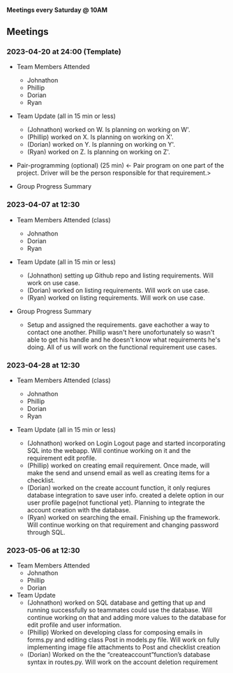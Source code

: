 #### Meetings every Saturday @ 10AM

## Meetings

### 2023-04-20 at 24:00 (Template)

- Team Members Attended
  - Johnathon
  - Phillip
  - Dorian
  - Ryan
- Team Update (all in 15 min or less)

  - (Johnathon) worked on W. Is planning on working on W'.
  - (Phillip) worked on X. Is planning on working on X'.
  - (Dorian) worked on Y. Is planning on working on Y'.
  - (Ryan) worked on Z. Is planning on working on Z'.

- Pair-programming (optional) (25 min)
  <- Pair program on one part of the project. Driver will be the person responsible for that requirement.>

- Group Progress Summary

### 2023-04-07 at 12:30

- Team Members Attended (class)
  - Johnathon
  - Dorian
  - Ryan
- Team Update (all in 15 min or less)

  - (Johnathon) setting up Github repo and listing requirements. Will work on use case.
  - (Dorian) worked on listing requirements. Will work on use case.
  - (Ryan) worked on listing requirements. Will work on use case.

- Group Progress Summary
  - Setup and assigned the requirements. gave eachother a way to contact one another. Phillip wasn't here unofortunately so wasn't able to get his handle and he doesn't know what requirements he's doing. All of us will work on the functional requirement use cases.

### 2023-04-28 at 12:30

- Team Members Attended (class)
  - Johnathon
  - Phillip
  - Dorian
  - Ryan
- Team Update (all in 15 min or less)

  - (Johnathon) worked on Login Logout page and started incorporating SQL into the webapp. Will continue working on it and the requirement edit profile.
  - (Phillip) worked on creating email requirement. Once made, will make the send and unsend email as well as creating items for a checklist.
  - (Dorian) worked on the create account function, it only reqiures database integration to save user info. created a delete option in our user profile page(not functional yet). Planning to integrate the account creation with the database.
  - (Ryan) worked on searching the email. Finishing up the framework. Will continue working on that requirement and changing password through SQL.

### 2023-05-06 at 12:30

- Team Members Attended
  - Johnathon
  - Phillip
  - Dorian
- Team Update
  - (Johnathon) worked on SQL database and getting that up and running successfully so teammates could use the database. Will continue working on that and adding more values to the database for edit profile and user information.
  - (Phillip) Worked on developing class for composing emails in forms.py and editing class Post in models.py file. Will work on fully implementing image file attachments to Post and checklist creation
  - (Dorian) Worked on the the “createaccount”function’s database syntax in routes.py. Will work on the account deletion requirement



